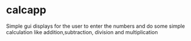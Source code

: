 # calcapp
Simple gui displays for the user to enter the numbers and do some simple calculation like addition,subtraction, division and multiplication
